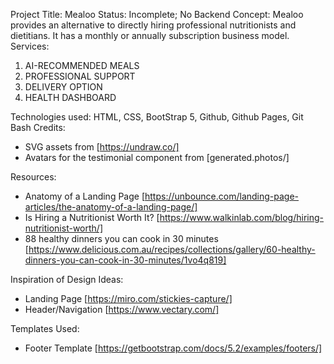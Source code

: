 Project Title: Mealoo
Status: Incomplete; No Backend
Concept: Mealoo provides an alternative to directly hiring professional nutritionists and dietitians. It has a monthly or annually subscription business model.
Services:

1. AI-RECOMMENDED MEALS
2. PROFESSIONAL SUPPORT
3. DELIVERY OPTION
4. HEALTH DASHBOARD

Technologies used: HTML, CSS, BootStrap 5, Github, Github Pages, Git Bash
Credits:

- SVG assets from [https://undraw.co/]
- Avatars for the testimonial component from [generated.photos/]

Resources:

- Anatomy of a Landing Page [https://unbounce.com/landing-page-articles/the-anatomy-of-a-landing-page/]
- Is Hiring a Nutritionist Worth It? [https://www.walkinlab.com/blog/hiring-nutritionist-worth/]
- 88 healthy dinners you can cook in 30 minutes [https://www.delicious.com.au/recipes/collections/gallery/60-healthy-dinners-you-can-cook-in-30-minutes/1vo4q819]

Inspiration of Design Ideas:

- Landing Page [https://miro.com/stickies-capture/]
- Header/Navigation [https://www.vectary.com/]

Templates Used:

- Footer Template [https://getbootstrap.com/docs/5.2/examples/footers/]
